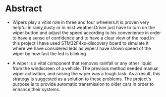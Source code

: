 
# Abstract
* Wipers play a vitial role in three and four wheelers.It is proven very helpful in rainy,dusty or in mist weather.Driver just have to turn on the wiper button and adjust the speed according to his convenience in order to have a sense of confidence and to have a clear view of the road.In this project I have used STM32F4xx-discovery board to simulate it where we have considered leds as wiper.I have shown speed of the wiper by how fast the led is blinking

* A wiper is a vital component that removes rainfall or any other liquid from the windscreen of a vehicle. The previous method needed manual wiper activation, and raising the wiper was a tough task. As a result, this strategy is suggested as a solution to these problems. The project's purpose is to provide automatic transmission to older cars in order to enhance their systems.
